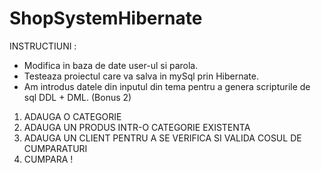 # ShopSystemHibernate 

INSTRUCTIUNI : 
- Modifica in baza de date user-ul si parola.
- Testeaza proiectul care va salva in mySql prin Hibernate.
- Am introdus datele din inputul din tema pentru a genera scripturile de sql DDL + DML. (Bonus 2)
1. ADAUGA O CATEGORIE
2. ADAUGA UN PRODUS INTR-O CATEGORIE EXISTENTA
3. ADAUGA UN CLIENT PENTRU A SE VERIFICA SI VALIDA COSUL DE CUMPARATURI
4. CUMPARA !
